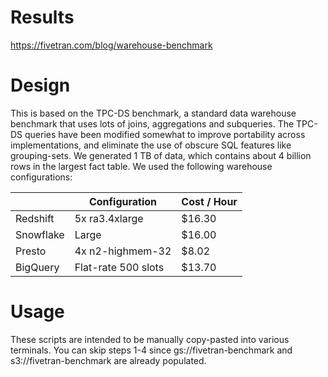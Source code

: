 # Results
https://fivetran.com/blog/warehouse-benchmark

# Design
This is based on the TPC-DS benchmark, a standard data warehouse benchmark that uses lots of joins, aggregations and subqueries.
The TPC-DS queries have been modified somewhat to improve portability across implementations, and eliminate the use of obscure SQL features like grouping-sets.
We generated 1 TB of data, which contains about 4 billion rows in the largest fact table.
We used the following warehouse configurations:

|           | Configuration       | Cost / Hour |
|-----------|---------------------|-------------|
| Redshift  | 5x ra3.4xlarge      | $16.30      |
| Snowflake | Large               | $16.00      |
| Presto    | 4x n2-highmem-32    | $8.02       |
| BigQuery  | Flat-rate 500 slots | $13.70      |

# Usage
These scripts are intended to be manually copy-pasted into various terminals.
You can skip steps 1-4 since gs://fivetran-benchmark and s3://fivetran-benchmark are already populated.
